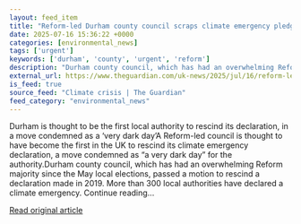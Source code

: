 ```yaml
---
layout: feed_item
title: "Reform-led Durham county council scraps climate emergency pledge"
date: 2025-07-16 15:36:22 +0000
categories: [environmental_news]
tags: ['urgent']
keywords: ['durham', 'county', 'urgent', 'reform']
description: "Durham county council, which has had an overwhelming Reform majority since the May local elections, passed a motion to rescind a declaration made in 2019"
external_url: https://www.theguardian.com/uk-news/2025/jul/16/reform-led-durham-county-council-scraps-climate-emergency-declaration
is_feed: true
source_feed: "Climate crisis | The Guardian"
feed_category: "environmental_news"
---
```


Durham is thought to be the first local authority to rescind its declaration, in a move condemned as a ‘very dark day’A Reform-led council is thought to have become the first in the UK to rescind its climate emergency declaration, a move condemned as “a very dark day” for the authority.Durham county council, which has had an overwhelming Reform majority since the May local elections, passed a motion to rescind a declaration made in 2019. More than 300 local authorities have declared a climate emergency. Continue reading...

[Read original article](https://www.theguardian.com/uk-news/2025/jul/16/reform-led-durham-county-council-scraps-climate-emergency-declaration)
